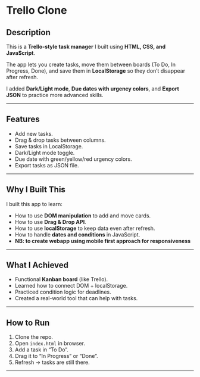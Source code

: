 # Trello Clone  

## Description  
This is a **Trello-style task manager** I built using **HTML, CSS, and JavaScript**.  

The app lets you create tasks, move them between boards (To Do, In Progress, Done), and save them in **LocalStorage** so they don’t disappear after refresh.  

I added **Dark/Light mode**, **Due dates with urgency colors**, and **Export JSON** to practice more advanced skills.  

---

## Features  
- Add new tasks.  
- Drag & drop tasks between columns.  
- Save tasks in LocalStorage.  
- Dark/Light mode toggle.  
- Due date with green/yellow/red urgency colors.  
- Export tasks as JSON file.  

---

## Why I Built This  
I built this app to learn:  
- How to use **DOM manipulation** to add and move cards.  
- How to use **Drag & Drop API**.  
- How to use **localStorage** to keep data even after refresh.  
- How to handle **dates and conditions** in JavaScript.  
- **NB: to create webapp using mobile first approach for responsiveness** 
---

## What I Achieved  
- Functional **Kanban board** (like Trello).  
- Learned how to connect DOM + localStorage.  
- Practiced condition logic for deadlines.  
- Created a real-world tool that can help with tasks.  

---

## How to Run  
1. Clone the repo.  
2. Open `index.html` in browser.  
3. Add a task in “To Do”.  
4. Drag it to “In Progress” or “Done”.  
5. Refresh → tasks are still there.  

---

